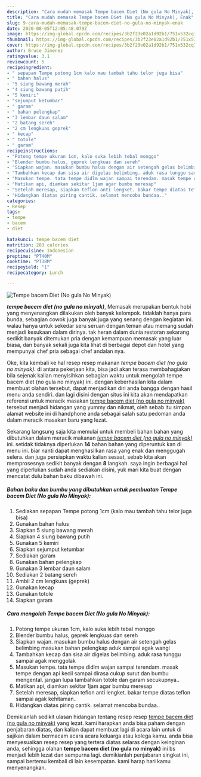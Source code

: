 ```yaml
---
description: "Cara mudah memasak Tempe bacem Diet (No gula No Minyak), Enak"
title: "Cara mudah memasak Tempe bacem Diet (No gula No Minyak), Enak"
slug: 9-cara-mudah-memasak-tempe-bacem-diet-no-gula-no-minyak-enak
date: 2020-08-05T12:05:48.079Z
image: https://img-global.cpcdn.com/recipes/3b2f23e02a1d92b1/751x532cq70/tempe-bacem-diet-no-gula-no-minyak-foto-resep-utama.jpg
thumbnail: https://img-global.cpcdn.com/recipes/3b2f23e02a1d92b1/751x532cq70/tempe-bacem-diet-no-gula-no-minyak-foto-resep-utama.jpg
cover: https://img-global.cpcdn.com/recipes/3b2f23e02a1d92b1/751x532cq70/tempe-bacem-diet-no-gula-no-minyak-foto-resep-utama.jpg
author: Bruce Jimenez
ratingvalue: 3.1
reviewcount: 5
recipeingredient:
- " sepapan Tempe potong 1cm kalo mau tambah tahu telor juga bisa"
- " bahan halus"
- "5 siung bawang merah"
- "4 siung bawang putih"
- "5 kemiri"
- "sejumput ketumbar"
- " garam"
- " bahan pelengkap"
- "3 lembar daun salam"
- "2 batang sereh"
- "2 cm lengkuas geprek"
- " kecap"
- " totole"
- " garam"
recipeinstructions:
- "Potong tempe ukuran 1cm, kalo suka lebih tebal monggo"
- "Blender bumbu halus, geprek lengkuas dan sereh"
- "Siapkan wajan. masukan bumbu halus dengan air setengah gelas belimbing masukan bahan pelengkap aduk sampai agak wangi"
- "Tambahkan kecap dan sisa air digelas belimbing. aduk rasa tunggu sampai agak menggolak"
- "Masukan tempe. tata tempe didlm wajan sampai terendam. masak tempe dengan api kecil sampai dirasa cukup surut dan bumbu mengental. jangan lupa tambahkan totole dan garam secukupnya.."
- "Matikan api, diamkan sekitar 1jam agar bumbu meresap"
- "Setelah meresap, siapkan teflon anti lengket. bakar tempe diatas teflon sampai agak kehitaman.."
- "Hidangkan diatas piring cantik. selamat mencoba bundaa.."
categories:
- Resep
tags:
- tempe
- bacem
- diet

katakunci: tempe bacem diet 
nutrition: 283 calories
recipecuisine: Indonesian
preptime: "PT40M"
cooktime: "PT38M"
recipeyield: "1"
recipecategory: Lunch

---
```



![Tempe bacem Diet (No gula No Minyak)](https://img-global.cpcdn.com/recipes/3b2f23e02a1d92b1/751x532cq70/tempe-bacem-diet-no-gula-no-minyak-foto-resep-utama.jpg)

<b><i>tempe bacem diet (no gula no minyak)</i></b>, Memasak merupakan bentuk hobi yang menyenangkan dilakukan oleh banyak kelompok. tidaklah hanya para bunda, sebagian cowok juga banyak juga yang senang dengan kegiatan ini. walau hanya untuk sekedar seru seruan dengan teman atau memang sudah menjadi kesukaan dalam dirinya. tak heran dalam dunia restoran sekarang sedikit banyak ditemukan pria dengan kemampuan memasak yang luar biasa, dan banyak sekali juga kita lihat di berbagai depot dan hotel yang mempunyai chef pria sebagai chef andalan nya.

Oke, kita kembali ke hal resep resep makanan <i>tempe bacem diet (no gula no minyak)</i>. di antara pekerjaan kita, bisa jadi akan terasa membahagiakan bila sejenak kalian menyisihkan sebagian waktu untuk mengolah tempe bacem diet (no gula no minyak) ini. dengan keberhasilan kita dalam membuat olahan tersebut, dapat menjadikan diri anda bangga dengan hasil menu anda sendiri. dan lagi disini dengan situs ini kita akan mendapatkan referensi untuk meracik masakan <u>tempe bacem diet (no gula no minyak)</u> tersebut menjadi hidangan yang yummy dan nikmat, oleh sebab itu simpan alamat website ini di handphone anda sebagai salah satu pedoman anda dalam meracik masakan baru yang lezat.




Sekarang langsung saja kita memulai untuk membeli bahan bahan yang dibutuhkan dalam meracik makanan <u><i>tempe bacem diet (no gula no minyak)</i></u> ini. setidak tidaknya diperlukan <b>14</b> bahan bahan yang diperuntuk kan di menu ini. biar nanti dapat menghasilkan rasa yang enak dan menggugah selera. dan juga persiapkan waktu kalian sesaat, sebab kita akan memprosesnya sedikit banyak dengan <b>8</b> langkah. saya ingin berbagai hal yang diperlukan sudah anda sediakan disini, yuk mari kita buat dengan mencatat dulu bahan baku dibawah ini.

<!--inarticleads1-->

##### Bahan baku dan bumbu yang dibutuhkan untuk pembuatan Tempe bacem Diet (No gula No Minyak):

1. Sediakan  sepapan Tempe potong 1cm (kalo mau tambah tahu telor juga bisa)
1. Gunakan  bahan halus
1. Siapkan 5 siung bawang merah
1. Siapkan 4 siung bawang putih
1. Gunakan 5 kemiri
1. Siapkan sejumput ketumbar
1. Sediakan  garam
1. Gunakan  bahan pelengkap
1. Gunakan 3 lembar daun salam
1. Sediakan 2 batang sereh
1. Ambil 2 cm lengkuas (geprek)
1. Gunakan  kecap
1. Gunakan  totole
1. Siapkan  garam




<!--inarticleads2-->

##### Cara mengolah Tempe bacem Diet (No gula No Minyak):

1. Potong tempe ukuran 1cm, kalo suka lebih tebal monggo
1. Blender bumbu halus, geprek lengkuas dan sereh
1. Siapkan wajan. masukan bumbu halus dengan air setengah gelas belimbing masukan bahan pelengkap aduk sampai agak wangi
1. Tambahkan kecap dan sisa air digelas belimbing. aduk rasa tunggu sampai agak menggolak
1. Masukan tempe. tata tempe didlm wajan sampai terendam. masak tempe dengan api kecil sampai dirasa cukup surut dan bumbu mengental. jangan lupa tambahkan totole dan garam secukupnya..
1. Matikan api, diamkan sekitar 1jam agar bumbu meresap
1. Setelah meresap, siapkan teflon anti lengket. bakar tempe diatas teflon sampai agak kehitaman..
1. Hidangkan diatas piring cantik. selamat mencoba bundaa..




Demikianlah sedikit ulasan hidangan tentang resep resep <u>tempe bacem diet (no gula no minyak)</u> yang lezat. kami harapkan anda bisa paham dengan penjabaran diatas, dan kalian dapat membuat lagi di acara lain untuk di sajikan dalam bermacam acara acara keluarga atau kolega kamu. anda bisa menyesuaikan resep resep yang tertera diatas selaras dengan keinginan anda, sehingga olahan <b>tempe bacem diet (no gula no minyak)</b> ini bs menjadi lebih lezat dan sempurna lagi. demikianlah penjabaran singkat ini, sampai bertemu kembali di lain kesempatan. kami harap hari kamu menyenangkan.
